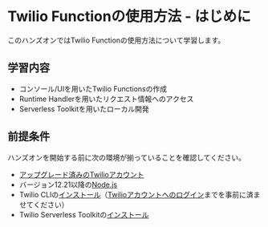 # Twilio Functionの使用方法 - はじめに

このハンズオンではTwilio Functionの使用方法について学習します。

## 学習内容

- コンソール/UIを用いたTwilio Functionsの作成
- Runtime Handlerを用いたリクエスト情報へのアクセス
- Serverless Toolkitを用いたローカル開発

## 前提条件

ハンズオンを開始する前に次の環境が揃っていることを確認してください。
- [アップグレード済みのTwilioアカウント](https://console.twilio.com)
- バージョン12.21以降の[Node.js](https://nodejs.org/ja/)
- Twilio CLIの[インストール](https://www.twilio.com/ja/docs/twilio-cli/quickstart)（[Twilioアカウントへのログイン](https://www.twilio.com/ja/docs/twilio-cli/quickstart#twilio%E3%82%A2%E3%82%AB%E3%82%A6%E3%83%B3%E3%83%88%E3%81%B8%E3%81%AE%E3%83%AD%E3%82%AF%E3%82%99%E3%82%A4%E3%83%B3)までを事前に済ませてください）
- Twilio Serverless Toolkitの[インストール](https://www.twilio.com/docs/labs/serverless-toolkit/getting-started#install-the-twilio-serverless-toolkit)